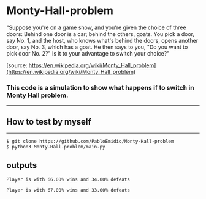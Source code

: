  # Monty-Hall-problem

"Suppose you're on a game show, and you're given the choice of three doors: Behind one door is a car; behind the others, goats. You pick a door, say No. 1, and the host, who knows what's behind the doors, opens another door, say No. 3, which has a goat. He then says to you, "Do you want to pick door No. 2?" Is it to your advantage to switch your choice?"

[source: https://en.wikipedia.org/wiki/Monty_Hall_problem](https://en.wikipedia.org/wiki/Monty_Hall_problem)

### This code is a simulation to show what happens if to switch in Monty Hall problem. 
---
## How to test by myself
---
```
$ git clone https://github.com/PabloEmidio/Monty-Hall-problem
$ python3 Monty-Hall-problem/main.py
```
## outputs
```
Player is with 66.00% wins and 34.00% defeats
```
```
Player is with 67.00% wins and 33.00% defeats 
```
